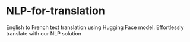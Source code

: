 # NLP-for-translation
English to French text translation using Hugging Face model. Effortlessly translate with our NLP solution
